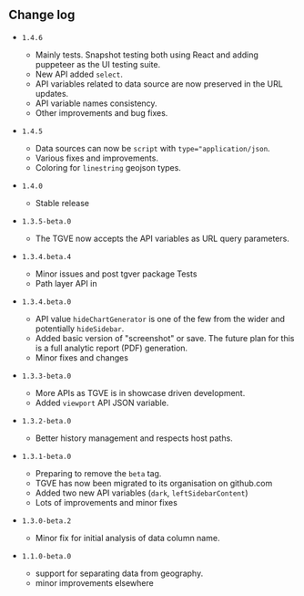 ## Change log
- `1.4.6`
  - Mainly tests. Snapshot testing both using React and adding puppeteer as the UI testing suite.
  - New API added `select`.
  - API variables related to data source are now preserved in the URL updates.
  - API variable names consistency.
  - Other improvements and bug fixes.

- `1.4.5`
  - Data sources can now be `script` with `type="application/json`.
  - Various fixes and improvements.
  - Coloring for `linestring` geojson types.
- `1.4.0`
  - Stable release
- `1.3.5-beta.0`
  - The TGVE now accepts the API variables as URL query parameters.
- `1.3.4.beta.4`
  - Minor issues and post tgver package Tests
  - Path layer API in
- `1.3.4.beta.0`
  - API value `hideChartGenerator` is one of the few from the wider and potentially `hideSidebar`.
  - Added basic version of "screenshot" or save. The future plan for this is a full analytic report (PDF) generation.
  - Minor fixes and changes
- `1.3.3-beta.0`
  - More APIs as TGVE is in showcase driven development.
  - Added `viewport` API JSON variable.
- `1.3.2-beta.0`
  - Better history management and respects host paths.
- `1.3.1-beta.0`
  - Preparing to remove the `beta` tag.
  - TGVE has now been migrated to its organisation on github.com
  - Added two new API variables (`dark`, `leftSidebarContent`)
  - Lots of improvements and minor fixes
- `1.3.0-beta.2`
  - Minor fix for initial analysis of data column name.
- `1.1.0-beta.0`
  - support for separating data from geography.
  - minor improvements elsewhere
